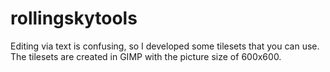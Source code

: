 # rollingskytools

Editing via text is confusing, so I developed some tilesets that you can use.
The tilesets are created in GIMP with the picture size of 600x600.
